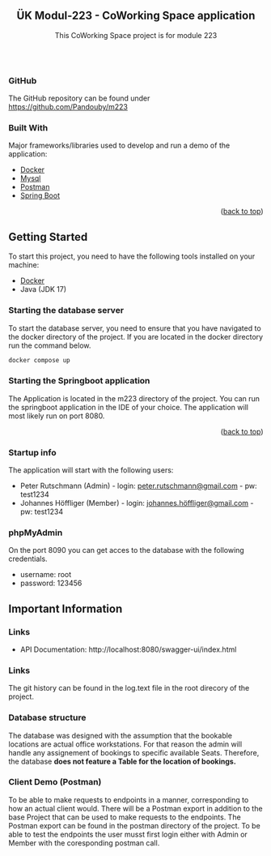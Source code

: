 <h2 align="center">ÜK Modul-223 - CoWorking Space application</h2>

  <p align="center">
    This CoWorking Space project is for module 223
    <br />
  </p>
<br>
<br>

### GitHub
The GitHub repository can be found under https://github.com/Pandouby/m223

### Built With

Major frameworks/libraries used to develop and run a demo of the application:

* [Docker](https://www.docker.com/)
* [Mysql](https://www.mysql.com/)
* [Postman](https://www.postman.com/)
* [Spring Boot](https://spring.io/projects/spring-boot)

<p align="right">(<a href="#readme-top">back to top</a>)</p>



<!-- GETTING STARTED -->
## Getting Started

To start this project, you need to have the following tools installed on your machine:
<!-- Docker -->
* [Docker](https://www.docker.com/)
* Java (JDK 17)

### Starting the database server

To start the database server, you need to ensure that you have navigated to the docker directory of the project. If you are located in the docker directory run the command below.

```sh
docker compose up
  ```

### Starting the Springboot application

The Application is located in the m223 directory of the project. You can run the springboot application in the IDE of your choice. The application will most likely run on port 8080.

<p align="right">(<a href="#readme-top">back to top</a>)</p>

### Startup info

The application will start with the following users:
* Peter Rutschmann (Admin) - login: peter.rutschmann@gmail.com - pw: test1234 
* Johannes Höffliger (Member) - login: johannes.höffliger@gmail.com - pw: test1234

### phpMyAdmin
On the port 8090 you can get acces to the database with the following credentials.
* username: root
* password: 123456

<!-- USAGE EXAMPLES -->
## Important Information
### Links
* API Documentation: http://localhost:8080/swagger-ui/index.html

### Links
The git history can be found in the log.text file in the root direcory of the project.

### Database structure
The database was designed with the assumption that the bookable locations are actual office workstations. For that reason the admin will handle any assignement of bookings to specific available Seats. 
Therefore, the database <b>does not feature a Table for the location of bookings. </b>

### Client Demo (Postman)
To be able to make requests to endpoints in a manner, corresponding to how an actual client would. There will be a Postman export in addition to the base Project
that can be used to make requests to the endpoints. The Postman export can be found in the postman directory of the project. To be able to test the endpoints the user musst first login either with Admin or Member with the coresponding postman call.

